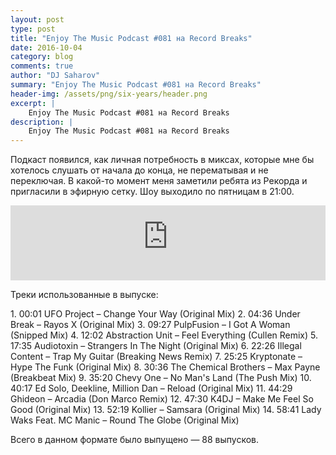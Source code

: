 ```yaml
---
layout: post
type: post
title: "Enjoy The Music Podcast #081 на Record Breaks"
date: 2016-10-04
category: blog
comments: true
author: "DJ Saharov"
summary: "Enjoy The Music Podcast #081 на Record Breaks"
header-img: /assets/png/six-years/header.png
excerpt: |
    Enjoy The Music Podcast #081 на Record Breaks
description: |
    Enjoy The Music Podcast #081 на Record Breaks
---
```


<p>
<span class="firstcharacter">П</span>одкаст появился, как личная потребность в миксах, которые мне бы хотелось слушать от начала до конца, не перематывая и не переключая. В какой-то момент меня заметили ребята из Рекорда и пригласили в эфирную сетку. Шоу выходило по пятницам в 21:00.
</p>

<iframe width="100%" height="120" src="https://player-widget.mixcloud.com/widget/iframe/?hide_cover=1&feed=%2Fdjsaharovofficial%2Fenjoy-the-music-podcast-081%2F" frameborder="0" allow="encrypted-media; fullscreen; autoplay; idle-detection; speaker-selection; web-share;" ></iframe>

<p>Треки использованные в выпуске:</p>
1. 00:01 UFO Project – Change Your Way (Original Mix)
2. 04:36 Under Break – Rayos X (Original Mix)
3. 09:27 PulpFusion – I Got A Woman (Snipped Mix)
4. 12:02 Abstraction Unit – Feel Everything (Cullen Remix)
5. 17:35 Audiotoxin – Strangers In The Night (Original Mix)
6. 22:26 Illegal Content – Trap My Guitar (Breaking News Remix)
7. 25:25 Kryptonate – Hype The Funk (Original Mix)
8. 30:36 The Chemical Brothers – Max Payne (Breakbeat Mix)
9. 35:20 Chevy One – No Man's Land (The Push Mix)
10. 40:17 Ed Solo, Deekline, Million Dan – Reload (Original Mix)
11. 44:29 Ghideon – Arcadia (Don Marco Remix)
12. 47:30 K4DJ – Make Me Feel So Good (Original Mix)
13. 52:19 Kollier – Samsara (Original Mix)
14. 58:41 Lady Waks Feat. MC Manic – Round The Globe (Original Mix)

<p>Всего в данном формате было выпущено &mdash; 88 выпусков.</p>